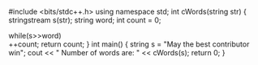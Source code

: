    #include <bits/stdc++.h>
   using namespace std;
   int cWords(string str)
   {
	  stringstream s(str);
	  string word;
	  int count = 0;

   while(s>>word)  		
    ++count;
	 return count;
   }
   int main()
   {
	  string s = "May the best contributor win";
	  cout << " Number of words are: " << cWords(s);
	  return 0;
   }
